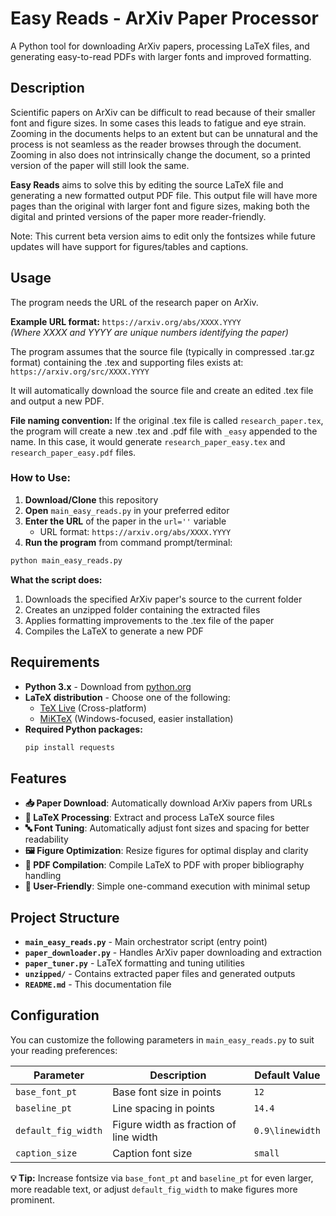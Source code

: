 # Easy Reads - ArXiv Paper Processor

A Python tool for downloading ArXiv papers, processing LaTeX files, and generating easy-to-read PDFs with larger fonts and improved formatting.

## Description

Scientific papers on ArXiv can be difficult to read because of their smaller font and figure sizes. In some cases this leads to fatigue and eye strain. Zooming in the documents helps to an extent but can be unnatural and the process is not seamless as the reader browses through the document. Zooming in also does not intrinsically change the document, so a printed version of the paper will still look the same. 

**Easy Reads** aims to solve this by editing the source LaTeX file and generating a new formatted output PDF file. This output file will have more pages than the original with larger font and figure sizes, making both the digital and printed versions of the paper more reader-friendly.  

Note: This current beta version aims to edit only the fontsizes while future updates will have support for figures/tables and captions.

## Usage

The program needs the URL of the research paper on ArXiv.

**Example URL format:** `https://arxiv.org/abs/XXXX.YYYY`  
*(Where XXXX and YYYY are unique numbers identifying the paper)*

The program assumes that the source file (typically in compressed .tar.gz format) containing the .tex and supporting files exists at:
`https://arxiv.org/src/XXXX.YYYY`

It will automatically download the source file and create an edited .tex file and output a new PDF.

**File naming convention:** If the original .tex file is called `research_paper.tex`, the program will create a new .tex and .pdf file with `_easy` appended to the name. In this case, it would generate `research_paper_easy.tex` and `research_paper_easy.pdf` files.

### How to Use:

1. **Download/Clone** this repository
2. **Open** `main_easy_reads.py` in your preferred editor
3. **Enter the URL** of the paper in the `url=''` variable
   - URL format: `https://arxiv.org/abs/XXXX.YYYY`
4. **Run the program** from command prompt/terminal:

```bash
python main_easy_reads.py
```

**What the script does:**
1. Downloads the specified ArXiv paper's source to the current folder
2. Creates an unzipped folder containing the extracted files
3. Applies formatting improvements to the .tex file of the paper
4. Compiles the LaTeX to generate a new PDF

## Requirements

- **Python 3.x** - Download from [python.org](https://www.python.org/downloads/)
- **LaTeX distribution** - Choose one of the following:
  - [TeX Live](https://www.tug.org/texlive/) (Cross-platform)
  - [MiKTeX](https://miktex.org/) (Windows-focused, easier installation)
- **Required Python packages:**
  ```bash
  pip install requests
  ```
## Features

- **📥 Paper Download**: Automatically download ArXiv papers from URLs
- **📝 LaTeX Processing**: Extract and process LaTeX source files
- **🔤 Font Tuning**: Automatically adjust font sizes and spacing for better readability
- **🖼️ Figure Optimization**: Resize figures for optimal display and clarity
- **📄 PDF Compilation**: Compile LaTeX to PDF with proper bibliography handling
- **🎯 User-Friendly**: Simple one-command execution with minimal setup

## Project Structure

- **`main_easy_reads.py`** - Main orchestrator script (entry point)
- **`paper_downloader.py`** - Handles ArXiv paper downloading and extraction
- **`paper_tuner.py`** - LaTeX formatting and tuning utilities
- **`unzipped/`** - Contains extracted paper files and generated outputs
- **`README.md`** - This documentation file

## Configuration

You can customize the following parameters in `main_easy_reads.py` to suit your reading preferences:

| Parameter | Description | Default Value |
|-----------|-------------|---------------|
| `base_font_pt` | Base font size in points | `12` |
| `baseline_pt` | Line spacing in points | `14.4` |
| `default_fig_width` | Figure width as fraction of line width | `0.9\linewidth` |
| `caption_size` | Caption font size | `small` |

**💡 Tip:** Increase fontsize via `base_font_pt` and `baseline_pt` for even larger, more readable text, or adjust `default_fig_width` to make figures more prominent.
